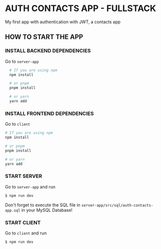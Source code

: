 # AUTH CONTACTS APP - FULLSTACK
My first app with authentication with JWT, a contacts app

## HOW TO START THE APP

### INSTALL BACKEND DEPENDENCIES
Go to ```server-app```
```bash
  # If you are using npm
  npm install

  # or pnpm
  pnpm install

  # or yarn
  yarn add
```

### INSTALL FRONTEND DEPENDENCIES
Go to ```client```
```bash
# If you are using npm
npm install

# or pnpm
pnpm install

# or yarn
yarn add
```

### START SERVER
Go to ```server-app``` and run
```bash
$ npm run dev
```

Don't forget to execute the SQL file in ```server-app/src/sql/auth-contacts-app.sql``` in your MySQL Database!

### START CLIENT
Go to ```client``` and run
```bash
$ npm run dev
```